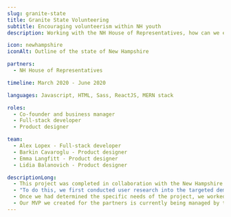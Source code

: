 ```yaml
---
slug: granite-state
title: Granite State Volunteering
subtitle: Encouraging volunteerism within NH youth
description: Working with the NH House of Representatives, how can we encourage New Hampshire youth to contribute to thier communities via the centralization and curation of volunteer opportunities?

icon: newhampshire
iconAlt: Outline of the state of New Hampshire

partners:
  - NH House of Representatives

timeline: March 2020 - June 2020

languages: Javascript, HTML, Sass, ReactJS, MERN stack

roles:
  - Co-founder and business manager
  - Full-stack developer
  - Product designer

team:
  - Alex Lopex - Full-stack developer
  - Barkin Cavaroglu - Product designer
  - Emma Langfitt - Product designer
  - Lidia Balanovich - Product designer

descriptionLong:
  - This project was completed in collaboration with the New Hampshire House of Representatives as part of an initiative to increase a sense of community for youth within the state. The house identified volunteering as a primary method community growth, and my team's role was to design and create a centralized database of volunteer opportunities across the state. Currently organizations looking for volunteers need to market these positions on their own, which both decreases the visilility of these opportunities and means many vital positions don't get filled.
  - "To do this, we first conducted user research into the targeted demographics of the platform. We would need three tiers of users for an MVP: users looking for volunteer opportunites, organizations looking to fill volunteer roles, and site admins from the state managing the program. We determined that extreme simplicity of use would be vital, since many of the organizational and admin level users either didn't have a technical background or didn't have the resources for managing a complex listing flow."
  - Once we had determined the specific needs of the project, we worked with our partners and potential users to ensure we created a useable site MVP by the end of our contract. A major challenge within the site was making sure the codebase would be maintainable by the state after we handed off the project. Because of this, we spent a significant amount of effort in code organization and documentation.
  - Our MVP we created for the partners is currently being managed by the state government as part of the volunteering initiative, and is slated for release at the conclusion of the program.
---
```

